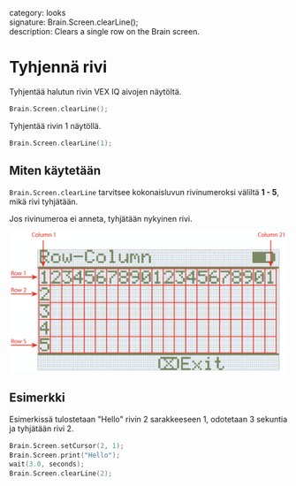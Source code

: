 category: looks  
signature: Brain.Screen.clearLine();  
description: Clears a single row on the Brain screen.  

# Tyhjennä rivi

Tyhjentää halutun rivin VEX IQ aivojen näytöltä.

```cpp
Brain.Screen.clearLine();
```

Tyhjentää rivin 1  näytöllä.

```cpp
Brain.Screen.clearLine(1);
```

## Miten käytetään

`Brain.Screen.clearLine` tarvitsee kokonaisluvun rivinumeroksi väliltä **1 - 5**, mikä rivi tyhjätään. 

Jos rivinumeroa ei anneta, tyhjätään nykyinen rivi.

![row_column_index](row_column_index.png)  

## Esimerkki 
Esimerkissä tulostetaan "Hello" rivin 2 sarakkeeseen 1, odotetaan 3 sekuntia ja tyhjätään rivi 2.

```cpp
Brain.Screen.setCursor(2, 1);
Brain.Screen.print("Hello");
wait(3.0, seconds);
Brain.Screen.clearLine(2);
```

<advanced>
</advanced>